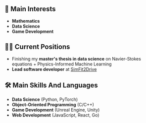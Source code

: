 ## 🎯 Main Interests
- **Mathematics**
- **Data Science**
- **Game Development**


## 👨‍💻 Current Positions
- Finishing my **master's thesis in data science** on Navier-Stokes equations + Physics-Informed Machine Learning
- **Lead software developer** at [SimFit2Drive](https://www.simfit2drive.com/)

## 🛠️ Main Skills And Languages
- **Data Science** (Python, PyTorch)
- **Object-Oriented Programming** (C/C++)
- **Game Development** (Unreal Engine, Unity)
- **Web Development** (JavaScript, React, Go)
